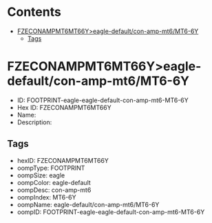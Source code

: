 



Contents
========

* [FZECONAMPMT6MT66Y>eagle-default/con-amp-mt6/MT6-6Y](#fzeconampmt6mt66yeagle-defaultcon-amp-mt6mt6-6y)
	* [Tags](#tags)

# FZECONAMPMT6MT66Y>eagle-default/con-amp-mt6/MT6-6Y

- ID: FOOTPRINT-eagle-eagle-default-con-amp-mt6-MT6-6Y
- Hex ID: FZECONAMPMT6MT66Y
- Name: 
- Description: 

## Tags

- hexID: FZECONAMPMT6MT66Y
- oompType: FOOTPRINT
- oompSize: eagle
- oompColor: eagle-default
- oompDesc: con-amp-mt6
- oompIndex: MT6-6Y
- oompName: eagle-default/con-amp-mt6/MT6-6Y
- oompID: FOOTPRINT-eagle-eagle-default-con-amp-mt6-MT6-6Y
